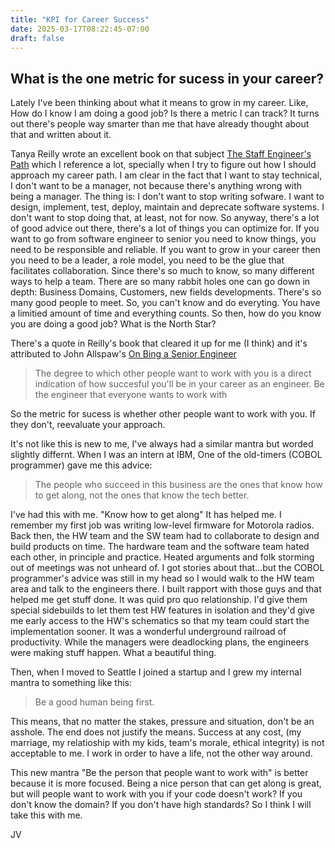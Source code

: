 ```yaml
---
title: "KPI for Career Success"
date: 2025-03-17T08:22:45-07:00
draft: false
---
```


## What is the one metric for sucess in your career?

Lately I've been thinking about what it means to grow in my career. Like, How do I know I am doing a good job? Is there a metric I can track?  It turns out there's people way smarter than me that have already thought about that and written about it. 

Tanya Reilly wrote an excellent book on that subject [The Staff Engineer's Path](https://www.amazon.com/Staff-Engineers-Path-Tanya-Reilly-ebook/dp/B0BG16Y553?ref_=ast_author_dp) which I reference a lot, specially when I try to figure out how I should approach my career path. I am clear in the fact that I want to stay technical, I don't want to be a manager, not because there's anything wrong with being a manager.  The thing is:  I don't want to stop writing sofware. I want to design, implement, test, deploy, maintain and deprecate software systems. I don't want to stop doing that, at least, not for now. So anyway, there's a lot of good advice out there, there's a lot of things you can optimize for. If you want to go from software engineer to senior you need to know things, you need to be responsible and reliable. If you want to grow in your career then you need to be a leader, a role model, you need to be the glue that facilitates collaboration. Since there's so much to know, so many different ways to help a team. There are so many rabbit holes one can go down in depth: Business Domains, Customers, new fields developments. There's so many good people to meet. So, you can't know and do everyting. You have a limitied amount of time and everything counts. So then, how do you know you are doing a good job? What is the North Star? 

There's a quote in Reilly's book that cleared it up for me (I think) and it's attributed to John Allspaw's [On Bing a Senior Engineer](https://www.kitchensoap.com/2012/10/25/on-being-a-senior-engineer/)

> The degree to which other people want to work with you is a direct indication of how succesful you'll be in your career as an engineer. Be the engineer that everyone wants to work with

So the metric for sucess is whether other people want to work with you. If they don't, reevaluate your approach. 

It's not like this is new to me, I've always had a similar mantra but worded slightly differnt. When I was an intern at IBM, One of the old-timers (COBOL programmer) gave me this advice:

> The people who succeed in this business are the ones that know how to get along, not the ones that know the tech better. 

I've had this with me. "Know how to get along" It has helped me. I remember my first job was writing low-level firmware for Motorola radios. Back then, the HW team and the SW team had to collaborate to design and build products on time. The hardware team and the software team hated each other, in principle and practice. Heated arguments and folk storming out of meetings was not unheard of. I got stories about that...but the COBOL programmer's advice was still in my head so I would walk to the HW team area and talk to the engineers there. I built rapport with those guys and that helped me get stuff done. It was quid pro quo relationship. I'd give them special sidebuilds to let them test HW features in isolation and they'd give me early access to the HW's schematics so that my team could start the implementation sooner. It was a wonderful underground railroad of productivity. While the managers were deadlocking plans, the engineers were making stuff happen. What a beautiful thing. 


Then, when I moved to Seattle I joined a startup and I grew my internal mantra to something like this:

> Be a good human being first. 

This means, that no matter the stakes, pressure and situation, don't be an asshole. The end does not justify the means. Success at any cost, (my marriage, my relatioship with my kids, team's morale, ethical integrity) is not acceptable to me. I work in order to have a life, not the other way around. 

This new mantra "Be the person that people want to work with" is better because it is more focused. Being a nice person that can get along is great, but will people want to work with you if your code doesn't work? If you don't know the domain? If you don't have high standards? So I think I will take this with me. 

JV
